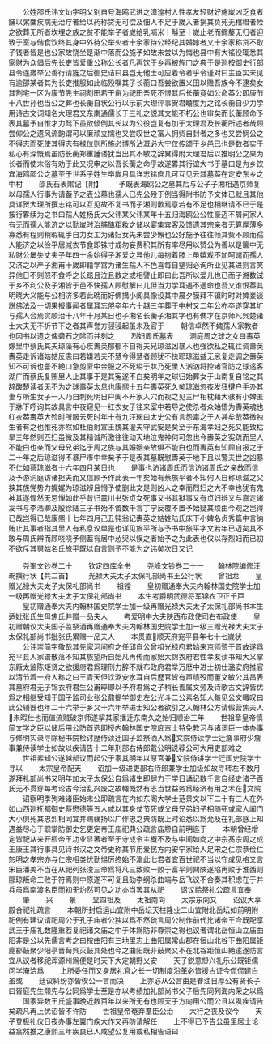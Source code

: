 <!-- { "loadSidebar": true } -->
　　公姓邵氏讳文灿字明父别自号海鸥武进之漳湟村人性孝友轻财好施嵗凶乏食者餔以粥麋疾病无治疗者给以药称贷无可偿及佃人不足于嵗入者捐其负死无棺槥者殓之欲葬无所者坎埋之族之贫不能举子者嵗给乳哺米十斛至十嵗止老而鳏嫠无归者迎致于室与偕食饮终其身中外待公举火者十余家待公经纪其婚嫁者又十余家称贷不取子钱者皆是也公家故饶坐是渐中落而公施予如故未尝以为悔也县中有大徭役辄悉其家财为众倡后先长吏皆爱重公称公长者凡再饮于乡再被旌门之典于是巡按御史行部县令连嵗举公善行请旌之后御史诘曰县岂无他士可应着令者乎令谨对曰主臣实未见有逾邵某者其为长吏推服如此临殁嘱其子长蘅曰吾尝欲置义田以赡吾族今不逮矣女其割宅一区为康节先生祠割田若干亩为祀田吾死不恨其后长蘅竟如公命葢公即康节十八世孙也当公之葬也长蘅自状公行以示前大理评事贺君瞻度为之铭长蘅自少力学用诗古文词知名大理君又东南通儒长于三礼之説其文能不朽公也审矣而长蘅顾命予表其墓予自惟才力驽下虽欲倾倒其长以为公役岂复有加于大理君及长蘅所述者哉顾尝仰公之遗风流韵谓可以廉顽立懦也又尝叹世之富人拥赀自封者之多也又尝悯公之不得志而死使其得志有禄位则所施必博所沾溉必大宁仅传颂于乡邑已也是数者实于私心有深慨焉虽防长蘅郑重諈诿犹当出其不敏之辞兾得附大理君后以推明公之果为长者而使末俗有劝于此又况申之以吾长蘅之命乎故遂畧其行谊大书于墓曰是为乡饮宾海鸥邵公之墓至于世系子姓生卒嵗月具详志铭庶几可互见云其墓葢在定安东乡之中村
　　邵氏石表隂记【附】
　　予既表海鸥公之墓其后与公子子湘相遇京师复以母孺人行事为请葢予之表公墓也孺人已先公殁于例当得附书防予文体已就且其他具详贺大理所撰志铭可以互见故不复书而子湘则歉焉意若有不足也相继请不已于是按行畧续为之书曰孺人姓杨氏大父讳某父讳某年十五归海鸥公公性豪迈不屑问家人有无而孺人能济之以勤嵗时治脯醢粔籹之储以宴集宾客及馈遗其宗亲者无算厚薄多寡悉有程则稍暇辄手自力女工为诸妇女先未尝少懈也公好施予往往倾其赀不顾而孺人能济之以俭平居减衣节食即铢寸戒勿妄费积其所有率尽用以赞公为善以是箧中无私财公屡失丈夫子年四十余始得子湘爱之异他儿每抱着膝上虽嬉戏不加呵谴而孺人又济之以严子湘甫十嵗即籍学宫为诸生孺人不色喜每自塾归必询所业见其进则言笑异他日不则怒不食呼之长跽且泣且数之或相譬止即曰此吾所以爱儿也已而子湘数试于乡不利公及子湘皆于邑不快孺人顾慰解曰儿但当力学耳遇不遇命也吾又谁恨葢其明晓大义能与公相济多若此晩而好佛搆小阁具像设其中晨夕膜拜不辍时时对婢妾谈説佛法及一切果报事闻者属耳忘倦卒年六十越三年葬于中村又二年公亦卒遂穿其圹与孺人合焉实顺治十八年十月某日也子湘名长蘅子湘其字也有儁才在京师凡呉楚诸士大夫无不折节下之者其声誉方骎骎起虽未及官于
　　朝信卓然不媿孺人家教者也因书以遗之俾砻石之隂而并刻之
　　烈妇周氏墓表
　　洞庭周之球之女曰夀英嫁里中蔡氏其夫琼藻有心疾夀英郁郁不自得夫兄琼滋凶暴人也强欲私之辄往调夀英夀英走诉诸姑姑反恚曰若嫌若夫不慧今得慧者顾犹不快耶琼滋益无忌复走调之夀英知不可诉也詈不絶口急剪匳中金服之不死缢于牀乃死里人汹汹将控诸官防之球逺客湖广而蔡氏复贿里人止其事于是其寃遂不白矣明年之球归始葬女于山南复自铭之其辞酸楚读者无不为之球夀英太息也康熈十五年夀英死久矣琼滋忽夜发狂揵户手刅其妻与所生女子一人乃自刺死明日户阖不开家人穴而视之见三尸相枕藉大骇有小婢匿于牀下呼询其故具言中夜窥见一红衣女子往来室中若导之使杀者众始悟为夀英魂也红衣葢夀英大殓时所服云死时年十有九汪琬曰太史公有言怨毒之于人甚矣哉葢微独生者有之也惟死亦然如杜伯射宣王魏其灌夫守武安是矣至于东海孝妇之死又能致枯旱三年然则匹妇虽微及其精诚所激往往动天地泣鬼神何可忽也今夀英之寃疏而里人不能白也亲而父母兄弟迄于周之族与其婚姻亲故俱不能白也而夀英有知顾自报之于二十年之后琼滋得不暴尸市中幸矣予于是表其墓既慰夀英于地下且以警夫世之凶暴不仁如蔡琼滋者十六年四月某日也
　　是事也访诸周氏而信访诸周氏之亲故而信及予游洞庭访诸担夫而又信顾予作此表一年矣始有蔡旅平者不知何人自称琼滋之父挟其族党势力娓娓为琼滋辨且愶予使删此文是则凶人之幸而烈妇之大不幸也犹有鬼神其遂悍然无忌惮如此乎昔归震川书张贞女死事又书其狱事又有贞妇辨又与嘉定诸友书与李浩卿及殷徐陆三子书殆不啻数千言丁宁反覆不置予始疑其烦由今观之岂得已哉岂得已哉康熈十七年四月己丑钝翁记夀英之姑姓陆氏床下小婢名贞秀篇中言纳贿止其事者指其里人有私息议单是也详见旅平所与予书中旅平字文若年已迈矣其不敢与周氏辨而顾哓哓予侧葢有居中怂臾以悮之者始予之为此表也仅以存烈妇而已初不欲斥其舅姑名氏旅平既以自言则予不能为之讳矣次日又记












　　尧峯文钞巻二十
　　钦定四库全书
　　尧峰文钞巻二十一　　翰林院编修汪琬撰行状【共二首】
　　光禄大夫太子太保礼部尚书王公行状
　　曾祖龙
　　皇赠光禄大夫太子太保礼部尚书
　　祖镗
　　皇初赠通奉大夫内翰林国史院学士加一级再赠光禄大夫太子太保礼部尚书
　　本生考爵明武德将军锦衣卫正千戸
　　皇初赠通奉大夫内翰林国史院学士加一级再赠光禄大夫太子太保礼部尚书本生适妣张氏生母焦氏并赠一品夫人
　　考爱明中大夫陜西布政使司右布政使
　　皇初赠朝议大夫国子监祭酒再赠通奉大夫内翰林国史院学士加一级三赠光禄大夫太子太保礼部尚书妣张氏累赠一品夫人
　　本贯直顺天府宛平县年七十七嵗状
　　公讳崇简字敬哉其先家河间府之任邱自公曾祖光禄府君始来京师赘于晋故遂爲宛平县人家谱散落不知其族望所自始凡再传而家始大锦衣府君性孝友读书知大义掌东厰太监陈矩贤之欲援府君爲理刑力辞不就布政府君举万厯中进士初仕潞安府推官以清节着一府人称之曰王青天但饮潞安水耳自后歴官皆有声绩殁而董文敏公其昌表其墓府君无子锦衣府君生公甫晬即以予府君爲之子稍长善属文旁及诗歌古文辞皆优爲之相继受知于国子监司业张公鼐提学御史左公光斗二公素名知人每见公文輙叹曰此公辅器也年二十六举于乡又十六年举进士知公者欲引之入翰林公方请假营焦夫人未暇仕也而值流贼破京师遂挈其家播迁东南久之始归顺治三年
　　世祖章皇帝慎简文学之臣以储后用公防首选即授内翰林国史院庻吉士特免教习与诸词臣一体办事与修明实录寻除秘书院检讨歴侍读迁国子监祭酒入爲文院侍读学士迁詹事府少詹事兼侍读学士如故以疾请告十二年刑部右侍郎戴公明说荐公可大用吏部难之
　　世祖素知公遂越部议而起公于家其明年以原官兼文院侍讲学士迁国史院学士寻以
　　太宗皇帝配天
　　诏加一级进吏部右侍郎兼学士加级如故寻转左不数月遂拜礼部尚书又明年加太子太保公自爲诸生即肆力于学日诵记数千言自经史诸子百氏无不贯穿每考论古今治乱兴废之故輙慨然有志当世益务爲经济有用之术在文院
　　诏察明季殉难诸臣始末公即疏言在内如东阁大学士范景文以下二十有三人在外如山西廵抚都御史蔡懋德等五人咸以其身仗节死或父母兄弟妇子相随死或家人阖门大小俱死其忠烈相同宜并赐襃扬以广作忠之典防既上时论悉以爲允及在礼部感上知遇益尽心于职掌防御史乞更定帝王庙祀典公疏言庙剙自前明迄于
　　本朝曾经增定皆祀从来开剙帝王功业显著者至于守成令主概不及与中间如商之中宗髙宗周之成王康王其行事具见诗书汉之文帝史称其节用爱民方内安宁家给人足宋之仁宗恭俭仁恕明之孝宗亦与仁宗相类忧勤惕厉终始不渝此七君者宜百世祀不当以守成见格又言宋臣潘美不当在从祀列张浚三命爲将凡三致败一败于富平则闗陜遂陷再败于淮西则郦琼叛命三败于符离则中原遂不可复且劾李纲杀曲端与岳飞议不合奏其积虑在于并兵虽爲南渡名臣而初无灼然可见之功亦当罢其从祀
　　诏议祫祭礼公疏言宜奉
　　肇
　　兴
　　景
　　显四祖及
　　太祖南向
　　太宗东向又
　　诏议大享殿合祀礼疏言
　　本朝所封启运山宜附中岳坛天柱隆业二山宜附北岳坛如前明附祀例有建议请祀周公于孔子庙者公独以爲不然疏言周公制作前代比诸帝王今既配享武王于庙礼数隆重若复祀诸文庙之中于体爲防非尊崇之得也议者谓北岳恒山立庙曲阳非是公以先儒言考之曰按曲阳有三地里志上曲阳属常山郡在恒山北谷下曲阳属钜鹿郡鼔聚少阳亭晋荀呉灭鼔其处也今之曲阳既非鼔聚又不在北谷距恒山絶逺遂防言宜从议者移祀浑源州爲便是时天下大定朝野乂安
　　天子鋭意剙兴礼乐公既钜儒问学淹洽爲
　　上所委任而又身居礼官之长一切制度沿革必皆援古证今侃侃建白虽或
　　廷议紏纷亦皆俟公一言而决
　　上亦必从公言由是眷注日厚公有贤长子曰胥庭先生熙先与公同爲学士至是亦以考绩加礼部尚书父子后先同列海内荣之以爲
　　国家异数王氏盛事晩近数百年以来所无有也顾天子方向用公而公且以夙疾请告矣疏凡再上优诏皆不许防
　　世祖皇帝奄弃羣臣公治
　　大行之丧及议今
　　天子登极礼仪日夜办事左翼门疾大作又再防请解任
　　上不得已予告公虽里居士论益翕然推之康熙三年疾良已人咸望公复用或私相告语曰
